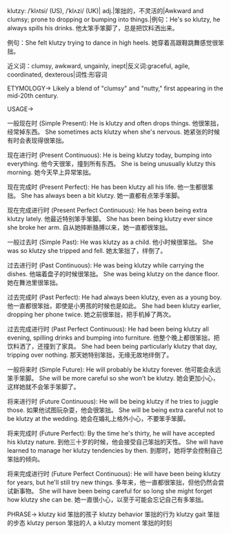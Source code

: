 klutzy: /ˈklʌtsi/ (US), /ˈklʌzi/ (UK)| adj.|笨拙的，不灵活的|Awkward and clumsy; prone to dropping or bumping into things.|例句：He's so klutzy, he always spills his drinks. 他太笨手笨脚了，总是把饮料洒出来。

例句：She felt klutzy trying to dance in high heels.  她穿着高跟鞋跳舞感觉很笨拙。

近义词：clumsy, awkward, ungainly, inept|反义词:graceful, agile, coordinated, dexterous|词性:形容词


ETYMOLOGY->
Likely a blend of "clumsy" and "nutty," first appearing in the mid-20th century.


USAGE->

一般现在时 (Simple Present):
He is klutzy and often drops things. 他很笨拙，经常掉东西。
She sometimes acts klutzy when she's nervous. 她紧张的时候有时会表现得很笨拙。

现在进行时 (Present Continuous):
He is being klutzy today, bumping into everything. 他今天很笨，撞到所有东西。
She is being unusually klutzy this morning. 她今天早上异常笨拙。

现在完成时 (Present Perfect):
He has been klutzy all his life. 他一生都很笨拙。
She has always been a bit klutzy. 她一直都有点笨手笨脚。

现在完成进行时 (Present Perfect Continuous):
He has been being extra klutzy lately. 他最近特别笨手笨脚。
She has been being klutzy ever since she broke her arm. 自从她摔断胳膊以来，她一直都很笨拙。

一般过去时 (Simple Past):
He was klutzy as a child. 他小时候很笨拙。
She was so klutzy she tripped and fell. 她太笨拙了，绊倒了。

过去进行时 (Past Continuous):
He was being klutzy while carrying the dishes. 他端着盘子的时候很笨拙。
She was being klutzy on the dance floor. 她在舞池里很笨拙。

过去完成时 (Past Perfect):
He had always been klutzy, even as a young boy. 他一直都很笨拙，即使是小男孩的时候也是如此。
She had been klutzy earlier, dropping her phone twice. 她之前很笨拙，把手机掉了两次。

过去完成进行时 (Past Perfect Continuous):
He had been being klutzy all evening, spilling drinks and bumping into furniture. 他整个晚上都很笨拙，把饮料洒了，还撞到了家具。
She had been being particularly klutzy that day, tripping over nothing. 那天她特别笨拙，无缘无故地绊倒了。


一般将来时 (Simple Future):
He will probably be klutzy forever. 他可能会永远笨手笨脚。
She will be more careful so she won't be klutzy. 她会更加小心，这样她就不会笨手笨脚了。

将来进行时 (Future Continuous):
He will be being klutzy if he tries to juggle those. 如果他试图玩杂耍，他会很笨拙。
She will be being extra careful not to be klutzy at the wedding. 她会在婚礼上格外小心，不要笨手笨脚。

将来完成时 (Future Perfect):
By the time he's thirty, he will have accepted his klutzy nature. 到他三十岁的时候，他会接受自己笨拙的天性。
She will have learned to manage her klutzy tendencies by then. 到那时，她将学会控制自己笨拙的倾向。

将来完成进行时 (Future Perfect Continuous):
He will have been being klutzy for years, but he'll still try new things. 多年来，他一直都很笨拙，但他仍然会尝试新事物。
She will have been being careful for so long she might forget how klutzy she can be.  她一直很小心，以至于可能会忘记自己有多笨拙。


PHRASE->
klutzy kid 笨拙的孩子
klutzy behavior 笨拙的行为
klutzy gait 笨拙的步态
klutzy person 笨拙的人
a klutzy moment  笨拙的时刻
